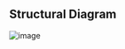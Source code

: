 ## Structural Diagram
![image](https://user-images.githubusercontent.com/94536521/144386084-bda931a2-6344-46de-a2e2-1db510f2160c.png)

